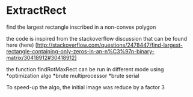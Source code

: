 # ExtractRect
find the largest rectangle inscribed in a non-convex polygon

the code is inspired from the stackoverflow discussion that can be found here
(here) [http://stackoverflow.com/questions/2478447/find-largest-rectangle-containing-only-zeros-in-an-n%C3%97n-binary-matrix/30418912#30418912]

the function findRotMaxRect can be run in different mode using 
*optimization algo
*brute multiprocessor
*brute serial

To speed-up the algo, the initial image was reduce by a factor 3
